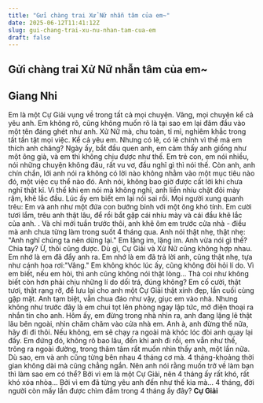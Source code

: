 ```yaml
---
title: "Gửi chàng trai Xử Nữ nhẫn tâm của em~"
date: 2025-06-12T11:41:12Z
slug: gui-chang-trai-xu-nu-nhan-tam-cua-em
draft: false
---
```


## Gửi chàng trai Xử Nữ nhẫn tâm của em~

## Giang Nhi

Em là một Cự Giải vụng về trong tất cả mọi chuyện. Vâng, mọi chuyện kể cả yêu anh. 
Em không rõ, cũng không muốn rõ là tại sao em lại đâm đầu vào một tên đáng ghét như anh.
Xử Nữ mà, chu toàn, tỉ mỉ, nghiêm khắc trong tất tần tật mọi việc. Kể cả yêu em. 
Nhưng có lẽ, có lẽ chính vì thế mà em thích anh chăng? 
Ngày ấy, bắt đầu quen anh, em cảm thấy anh giống như một ông già, và em thì không chịu được như thế. Em trẻ con, em nói nhiều, nói những chuyện không đâu, rất vu vơ, đầu nghĩ gì thì nói thế. Còn anh, anh chín chắn, lới anh nói ra không có lời nào không nhằm vào một mục tiêu nào đó, một việc cụ thể nào đó.
Anh nói, không bao giờ được cất lời khi chưa nghĩ thật kĩ.
Vì thế khi em nói mà không nghĩ, anh liền nhíu chặt đôi mày rậm, khẽ lắc đầu. Lúc ấy em biết em lại nói sai rồi. 
Mọi người xung quanh trêu: Em và anh như một đứa con bướng bỉnh với một ông khó tính.
Em cười tươi lắm, trêu anh thật lâu, để rồi bắt gặp cái nhíu mày và cái đầu khẽ lắc của anh.
.
Và chỉ mới tuần trước thôi, anh khẽ ôm em trước cửa nhà - điều mà anh chưa từng làm trong suốt 4 tháng qua. Anh nói thật nhẹ, thật nhẹ: "Anh nghĩ chúng ta nên dừng lại."
Em lặng im, lặng im. Anh vừa nói gì thế? Chia tay? Ừ, thôi cũng được. Dù gì, Cự Giải và Xử Nữ cũng không hợp nhau.
Em nhớ là em đã đẩy anh ra. Em nhớ là em đã trả lời anh, cũng thật nhẹ, tựa như cánh hoa rơi:"Vâng."
Em không khóc lúc ấy, cũng không đòi hỏi lí do. Vì em biết, nếu em hỏi, thì anh cũng không nói thật lòng... Thà coi như không biết còn hơn phải chịu những lí do dối trá, đúng không?
Em cố cười, thật tươi, thật rạng rỡ, để lưu lại cho anh một Cự Giải thật xinh đẹp, lần cuối cùng gặp mặt.
Anh tạm biệt, vẫn chua đáo như vậy, giục em vào nhà. Nhưng không như trước đây là em chui tọt lên phòng ngay lập tức, mở điện thoại ra nhắn tin cho anh. Hôm ấy, em đừng trong nhà nhìn ra, anh đang lặng lẽ thật lâu bên ngoài, nhìn chăm chăm vào cửa nhà em. Anh à, anh đừng thế nữa, hãy đi đi thôi. Nếu không, em sẽ chạy ra ngoài mà khóc lóc đòi anh quay lại đấy. 
Em đứng đó, không rõ bao lâu, đến khi anh đi rồi, em vẫn như thế, trông ra ngoài đường, trong thâm tâm rất muốn nhìn thấy anh, một lần nữa.
Dù sao, em và anh cũng từng bên nhau 4 tháng cơ mà. 4 tháng-khoảng thời gian không dài mà cũng chẳng ngắn. Nên anh nói rằng muốn trở về làm bạn thì làm sao em có thể? 
Bởi vì em là một Cự Giải, nên 4 tháng ấy rất khó, rất khó xóa nhòa... 
Bởi vì em đã từng yêu anh đến như thế kia mà...
4 tháng, đời người còn mấy lần được chìm đắm trong 4 tháng ấy đây?
__Cự Giải__